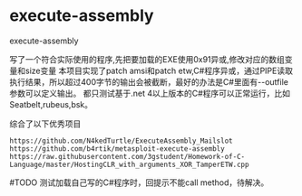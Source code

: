 # execute-assembly
execute-assembly

写了一个符合实际使用的程序,先把要加载的EXE使用0x91异或,修改对应的数组变量和size变量
本项目实现了patch amsi和patch etw,C#程序异或，通过PIPE读取执行结果，所以超过400字节的输出会被截断，最好的办法是C#里面有--outfile参数可以定义输出。
都只测试基于.net 4以上版本的C#程序可以正常运行，比如Seatbelt,rubeus,bsk。


综合了以下优秀项目
```
https://github.com/N4kedTurtle/ExecuteAssembly_Mailslot
https://github.com/b4rtik/metasploit-execute-assembly
https://raw.githubusercontent.com/3gstudent/Homework-of-C-Language/master/HostingCLR_with_arguments_XOR_TamperETW.cpp
```

#TODO
测试加载自己写的C#程序时，回提示不能call method，待解决。
